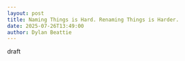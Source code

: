 ```yaml
---
layout: post
title: Naming Things is Hard. Renaming Things is Harder.
date: 2025-07-26T13:49:00
author: Dylan Beattie
---
```

draft
